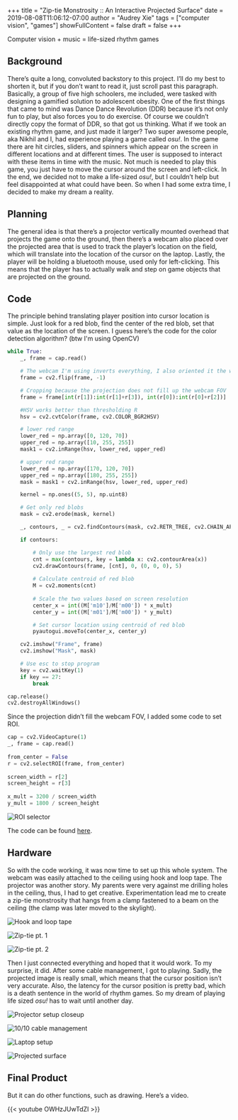 +++
title = "Zip-tie Monstrosity :: An Interactive Projected Surface"
date = 2019-08-08T11:06:12-07:00
author = "Audrey Xie"
tags = ["computer vision", "games"]
showFullContent = false
draft = false
+++

Computer vision + music = life-sized rhythm games

<!--more-->

## Background 

There’s quite a long, convoluted backstory to this project. I’ll do my best to shorten it, but if you don’t want to read it, just scroll past this paragraph. Basically, a group of five high schoolers, me included, were tasked with designing a gamified solution to adolescent obesity. One of the first things that came to mind was Dance Dance Revolution (DDR) because it’s not only fun to play, but also forces you to do exercise. Of course we couldn’t directly copy the format of DDR, so that got us thinking. What if we took an existing rhythm game, and just made it larger? Two super awesome people, aka Nikhil and I, had experience playing a game called *osu!*. In the game there are hit circles, sliders, and spinners which appear on the screen in different locations and at different times. The user is supposed to interact with these items in time with the music. Not much is needed to play this game, you just have to move the cursor around the screen and left-click. In the end, we decided not to make a life-sized *osu!*, but I couldn’t help but feel disappointed at what could have been. So when I had some extra time, I decided to make my dream a reality.

## Planning

The general idea is that there’s a projector vertically mounted overhead that projects the game onto the ground, then there’s a webcam also placed over the projected area that is used to track the player’s location on the field, which will translate into the location of the cursor on the laptop. Lastly, the player will be holding a bluetooth mouse, used only for left-clicking. This means that the player has to actually walk and step on game objects that are projected on the ground.

## Code

The principle behind translating player position into cursor location is simple. Just look for a red blob, find the center of the red blob, set that value as the location of the screen. I guess here’s the code for the color detection algorithm? (btw I'm using OpenCV)

```python
while True:
    _, frame = cap.read()

    # The webcam I'm using inverts everything, I also oriented it the wrong way when attaching it to the ceiling. So I'm compensating for that in code because I'm lazy.
    frame = cv2.flip(frame, -1)

    # Cropping because the projection does not fill up the webcam FOV
    frame = frame[int(r[1]):int(r[1]+r[3]), int(r[0]):int(r[0]+r[2])]

    #HSV works better than thresholding R
    hsv = cv2.cvtColor(frame, cv2.COLOR_BGR2HSV)

    # lower red range
    lower_red = np.array([0, 120, 70])
    upper_red = np.array([10, 255, 255])
    mask1 = cv2.inRange(hsv, lower_red, upper_red)

    # upper red range
    lower_red = np.array([170, 120, 70])
    upper_red = np.array([180, 255, 255])
    mask = mask1 + cv2.inRange(hsv, lower_red, upper_red)

    kernel = np.ones((5, 5), np.uint8)

    # Get only red blobs
    mask = cv2.erode(mask, kernel)

    _, contours, _ = cv2.findContours(mask, cv2.RETR_TREE, cv2.CHAIN_APPROX_SIMPLE)

    if contours:

        # Only use the largest red blob
        cnt = max(contours, key = lambda x: cv2.contourArea(x))
        cv2.drawContours(frame, [cnt], 0, (0, 0, 0), 5)            
        
        # Calculate centroid of red blob
        M = cv2.moments(cnt)
        
        # Scale the two values based on screen resolution
        center_x = int((M['m10']/M['m00']) * x_mult)
        center_y = int((M['m01']/M['m00']) * y_mult)

        # Set cursor location using centroid of red blob
        pyautogui.moveTo(center_x, center_y)

    cv2.imshow("Frame", frame)
    cv2.imshow("Mask", mask)

    # Use esc to stop program
    key = cv2.waitKey(1)
    if key == 27:
        break

cap.release()
cv2.destroyAllWindows()
```
Since the projection didn’t fill the webcam FOV, I added some code to set ROI.

```python
cap = cv2.VideoCapture(1)
_, frame = cap.read()
 
from_center = False
r = cv2.selectROI(frame, from_center)
 
screen_width = r[2]
screen_height = r[3]
 
x_mult = 3200 / screen_width
y_mult = 1800 / screen_height
```
![ROI selector](/images/interactive-projection/ROI.jpg)

The code can be found [here](https://github.com/audrey-xie/interactive-projected-surface).

## Hardware

So with the code working, it was now time to set up this whole system. The webcam was easily attached to the ceiling using hook and loop tape. The projector was another story. My parents were very against me drilling holes in the ceiling, thus, I had to get creative. Experimentation lead me to create a zip-tie monstrosity that hangs from a clamp fastened to a beam on the ceiling (the clamp was later moved to the skylight). 

![Hook and loop tape](/images/interactive-projection/IMG_3587.jpg)

![Zip-tie pt. 1](/images/interactive-projection/IMG_3591.jpg)

![Zip-tie pt. 2](/images/interactive-projection/IMG_3592.jpg)

Then I just connected everything and hoped that it would work. To my surprise, it did. After some cable management, I got to playing. Sadly, the projected image is really small, which means that the cursor position isn’t very accurate. Also, the latency for the cursor position is pretty bad, which is a death sentence in the world of rhythm games. So my dream of playing life sized *osu!* has to wait until another day.

![Projector setup closeup](/images/interactive-projection/IMG_3635.jpg)

![10/10 cable management](/images/interactive-projection/IMG_3642.jpg)

![Laptop setup](/images/interactive-projection/IMG_3605.jpg)

![Projected surface](/images/interactive-projection/IMG_3650.jpg)

## Final Product

But it can do other functions, such as drawing. Here’s a video.

{{< youtube OWHzJUwTdZI >}}